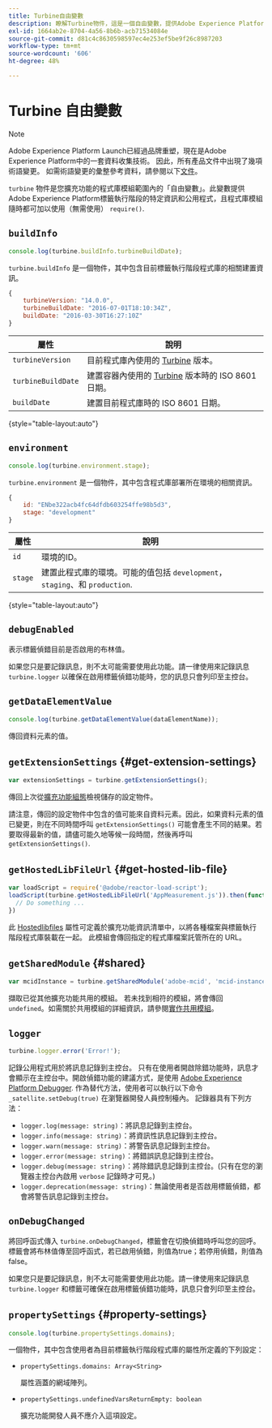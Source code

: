 ```yaml
---
title: Turbine自由變數
description: 瞭解Turbine物件，這是一個自由變數，提供Adobe Experience Platform標籤執行階段的特定資訊和公用程式。
exl-id: 1664ab2e-8704-4a56-8b6b-acb71534084e
source-git-commit: d81c4c8630598597ec4e253ef5be9f26c8987203
workflow-type: tm+mt
source-wordcount: '606'
ht-degree: 48%

---
```


# Turbine 自由變數

>[!NOTE]
>
>Adobe Experience Platform Launch已經過品牌重塑，現在是Adobe Experience Platform中的一套資料收集技術。 因此，所有產品文件中出現了幾項術語變更。 如需術語變更的彙整參考資料，請參閱以下[文件](../term-updates.md)。

`turbine` 物件是您擴充功能的程式庫模組範圍內的「自由變數」。此變數提供Adobe Experience Platform標籤執行階段的特定資訊和公用程式，且程式庫模組隨時都可加以使用（無需使用） `require()`.

## `buildInfo`

```js
console.log(turbine.buildInfo.turbineBuildDate);
```

`turbine.buildInfo` 是一個物件，其中包含目前標籤執行階段程式庫的相關建置資訊。

```js
{
    turbineVersion: "14.0.0",
    turbineBuildDate: "2016-07-01T18:10:34Z",
    buildDate: "2016-03-30T16:27:10Z"
}
```

| 屬性 | 說明 |
| --- | --- |
| `turbineVersion` | 目前程式庫內使用的 [Turbine](https://www.npmjs.com/package/@adobe/reactor-turbine) 版本。 |
| `turbineBuildDate` | 建置容器內使用的 [Turbine](https://www.npmjs.com/package/@adobe/reactor-turbine) 版本時的 ISO 8601 日期。 |
| `buildDate` | 建置目前程式庫時的 ISO 8601 日期。 |

{style="table-layout:auto"}

## `environment`

```js
console.log(turbine.environment.stage);
```

`turbine.environment` 是一個物件，其中包含程式庫部署所在環境的相關資訊。

```js
{
    id: "ENbe322acb4fc64dfdb603254ffe98b5d3",
    stage: "development"
}
```

| 屬性 | 說明 |
| --- | --- |
| `id` | 環境的ID。 |
| `stage` | 建置此程式庫的環境。可能的值包括 `development`， `staging`、和 `production`. |

{style="table-layout:auto"}

## `debugEnabled`

表示標籤偵錯目前是否啟用的布林值。

如果您只是要記錄訊息，則不太可能需要使用此功能。請一律使用來記錄訊息 `turbine.logger` 以確保在啟用標籤偵錯功能時，您的訊息只會列印至主控台。

## `getDataElementValue`

```js
console.log(turbine.getDataElementValue(dataElementName));
```

傳回資料元素的值。

## `getExtensionSettings` {#get-extension-settings}

```js
var extensionSettings = turbine.getExtensionSettings();
```

傳回上次從[擴充功能組態](./configuration.md)檢視儲存的設定物件。

請注意，傳回的設定物件中包含的值可能來自資料元素。因此，如果資料元素的值已變更，則在不同時間呼叫 `getExtensionSettings()` 可能會產生不同的結果。若要取得最新的值，請儘可能久地等候一段時間，然後再呼叫 `getExtensionSettings()`.

## `getHostedLibFileUrl` {#get-hosted-lib-file}

```js
var loadScript = require('@adobe/reactor-load-script');
loadScript(turbine.getHostedLibFileUrl('AppMeasurement.js')).then(function() {
  // Do something ...
})
```

此 [Hostedlibfiles](./manifest.md) 屬性可定義於擴充功能資訊清單中，以將各種檔案與標籤執行階段程式庫裝載在一起。 此模組會傳回指定的程式庫檔案託管所在的 URL。

## `getSharedModule` {#shared}

```js
var mcidInstance = turbine.getSharedModule('adobe-mcid', 'mcid-instance');
```

擷取已從其他擴充功能共用的模組。 若未找到相符的模組，將會傳回 `undefined`。如需關於共用模組的詳細資訊，請參閱[實作共用模組](./web/shared.md)。

## `logger`

```js
turbine.logger.error('Error!');
```

記錄公用程式用於將訊息記錄到主控台。 只有在使用者開啟除錯功能時，訊息才會顯示在主控台中。開啟偵錯功能的建議方式，是使用 [Adobe Experience Platform Debugger](https://chrome.google.com/webstore/detail/adobe-experience-platform/bfnnokhpnncpkdmbokanobigaccjkpob). 作為替代方法，使用者可以執行以下命令 `_satellite.setDebug(true)` 在瀏覽器開發人員控制檯內。 記錄器具有下列方法：

* `logger.log(message: string)`：將訊息記錄到主控台。
* `logger.info(message: string)`：將資訊性訊息記錄到主控台。
* `logger.warn(message: string)`：將警告訊息記錄到主控台。
* `logger.error(message: string)`：將錯誤訊息記錄到主控台。
* `logger.debug(message: string)`：將除錯訊息記錄到主控台。(只有在您的瀏覽器主控台內啟用 `verbose` 記錄時才可見。)
* `logger.deprecation(message: string)`：無論使用者是否啟用標籤偵錯，都會將警告訊息記錄到主控台。

## `onDebugChanged`

將回呼函式傳入 `turbine.onDebugChanged`，標籤會在切換偵錯時呼叫您的回呼。 標籤會將布林值傳至回呼函式，若已啟用偵錯，則值為true；若停用偵錯，則值為false。

如果您只是要記錄訊息，則不太可能需要使用此功能。請一律使用來記錄訊息 `turbine.logger` 和標籤可確保在啟用標籤偵錯功能時，訊息只會列印至主控台。

## `propertySettings` {#property-settings}

```js
console.log(turbine.propertySettings.domains);
```

一個物件，其中包含使用者為目前標籤執行階段程式庫的屬性所定義的下列設定：

* `propertySettings.domains: Array<String>`

  屬性涵蓋的網域陣列。

* `propertySettings.undefinedVarsReturnEmpty: boolean`

  擴充功能開發人員不應介入這項設定。
